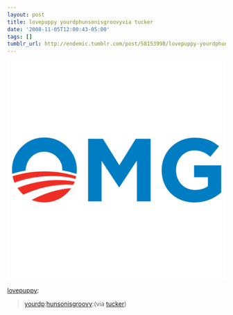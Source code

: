 ```yaml
---
layout: post
title: lovepuppy yourdphunsonisgroovyvia tucker
date: '2008-11-05T12:00:43-05:00'
tags: []
tumblr_url: http://endemic.tumblr.com/post/58153998/lovepuppy-yourdphunsonisgroovyvia-tucker
---
```

 ![](/tumblr_files/6xks0Ubbvfwwjb9dDu0PROnAo1_1280.png)  

[lovepuppy](http://lovepuppy.tumblr.com/post/58043270/yourdp-hunsonisgroovy-via-tucker):

> [yourdp](http://yourdp.tumblr.com/post/58043040/hunsonisgroovy-via-tucker):[hunsonisgroovy](http://hunsonisgroovy.com/post/58037554):(via [tucker](http://musicalrambling.com/))
